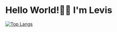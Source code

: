 # Hello World!👋🏾 I'm Levis

[![Top Langs](https://github-readme-stats.vercel.app/api/top-langs/?username=Levis155)](https://github.com/Levis155/github-readme-stats)

